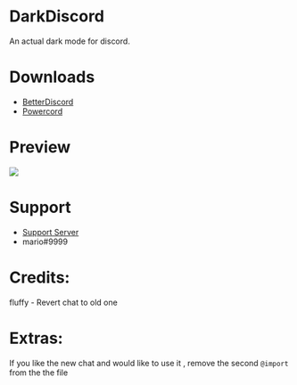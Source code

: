 # DarkDiscord
An actual dark mode for discord.

# Downloads
- [BetterDiscord](https://betterdiscord.net/ghdl?id=3132)
- [Powercord](https://github.com/zzzmario/dark-discord/blob/master/Dark%20Discord.rar?raw=true)

# Preview
<img src="https://i.imgur.com/XjXTKPL.png"/>

# Support 
- [Support Server](https://discord.gg/6kB6hFJ)
- mario#9999 

# Credits:
fluffy - Revert chat to old one

# Extras:
If you like the new chat and would like to use it , remove the second `@import` from the the file 
